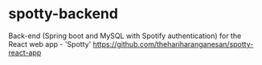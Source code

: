 # spotty-backend
Back-end (Spring boot and MySQL with Spotify authentication) for the React web app - 'Spotty' https://github.com/thehariharanganesan/spotty-react-app

